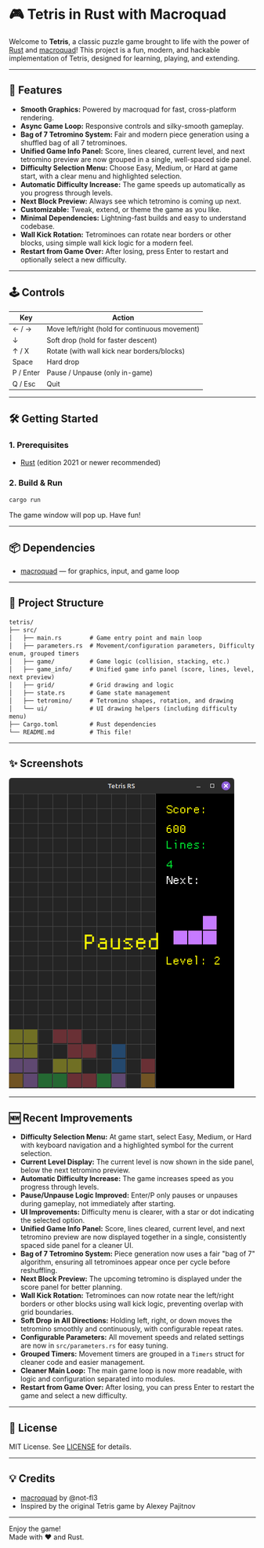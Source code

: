 # 🎮 Tetris in Rust with Macroquad

Welcome to **Tetris**, a classic puzzle game brought to life with the power of [Rust](https://www.rust-lang.org/) and [macroquad](https://github.com/not-fl3/macroquad)! This project is a fun, modern, and hackable implementation of Tetris, designed for learning, playing, and extending.

---

## 🚀 Features

- **Smooth Graphics:** Powered by macroquad for fast, cross-platform rendering.
- **Async Game Loop:** Responsive controls and silky-smooth gameplay.
- **Bag of 7 Tetromino System:** Fair and modern piece generation using a shuffled bag of all 7 tetrominoes.
- **Unified Game Info Panel:** Score, lines cleared, current level, and next tetromino preview are now grouped in a single, well-spaced side panel.
- **Difficulty Selection Menu:** Choose Easy, Medium, or Hard at game start, with a clear menu and highlighted selection.
- **Automatic Difficulty Increase:** The game speeds up automatically as you progress through levels.
- **Next Block Preview:** Always see which tetromino is coming up next.
- **Customizable:** Tweak, extend, or theme the game as you like.
- **Minimal Dependencies:** Lightning-fast builds and easy to understand codebase.
- **Wall Kick Rotation:** Tetrominoes can rotate near borders or other blocks, using simple wall kick logic for a modern feel.
- **Restart from Game Over:** After losing, press Enter to restart and optionally select a new difficulty.

---

## 🕹️ Controls

| Key         | Action         |
|-------------|----------------|
| ← / →       | Move left/right (hold for continuous movement) |
| ↓           | Soft drop (hold for faster descent)            |
| ↑ / X       | Rotate (with wall kick near borders/blocks)    |
| Space       | Hard drop                                      |
| P / Enter   | Pause / Unpause (only in-game)                 |
| Q / Esc     | Quit                                           |

---

## 🛠️ Getting Started

### 1. Prerequisites

- [Rust](https://rustup.rs/) (edition 2021 or newer recommended)

### 2. Build & Run

```sh
cargo run
```

The game window will pop up. Have fun!

---

## 📦 Dependencies

- [macroquad](https://crates.io/crates/macroquad) — for graphics, input, and game loop

---

## 🧩 Project Structure

```
tetris/
├── src/
│   ├── main.rs        # Game entry point and main loop
│   ├── parameters.rs  # Movement/configuration parameters, Difficulty enum, grouped timers
│   ├── game/          # Game logic (collision, stacking, etc.)
│   ├── game_info/     # Unified game info panel (score, lines, level, next preview)
│   ├── grid/          # Grid drawing and logic
│   ├── state.rs       # Game state management
│   ├── tetromino/     # Tetromino shapes, rotation, and drawing
│   └── ui/            # UI drawing helpers (including difficulty menu)
├── Cargo.toml         # Rust dependencies
└── README.md          # This file!
```
---
## ✨ Screenshots

![Tetris Screenshot](assets/screenshot.png)

---

## 🆕 Recent Improvements

- **Difficulty Selection Menu:** At game start, select Easy, Medium, or Hard with keyboard navigation and a highlighted symbol for the current selection.
- **Current Level Display:** The current level is now shown in the side panel, below the next tetromino preview.
- **Automatic Difficulty Increase:** The game increases speed as you progress through levels.
- **Pause/Unpause Logic Improved:** Enter/P only pauses or unpauses during gameplay, not immediately after starting.
- **UI Improvements:** Difficulty menu is clearer, with a star or dot indicating the selected option.
- **Unified Game Info Panel:** Score, lines cleared, current level, and next tetromino preview are now displayed together in a single, consistently spaced side panel for a cleaner UI.
- **Bag of 7 Tetromino System:** Piece generation now uses a fair "bag of 7" algorithm, ensuring all tetrominoes appear once per cycle before reshuffling.
- **Next Block Preview:** The upcoming tetromino is displayed under the score panel for better planning.
- **Wall Kick Rotation:** Tetrominoes can now rotate near the left/right borders or other blocks using wall kick logic, preventing overlap with grid boundaries.
- **Soft Drop in All Directions:** Holding left, right, or down moves the tetromino smoothly and continuously, with configurable repeat rates.
- **Configurable Parameters:** All movement speeds and related settings are now in `src/parameters.rs` for easy tuning.
- **Grouped Timers:** Movement timers are grouped in a `Timers` struct for cleaner code and easier management.
- **Cleaner Main Loop:** The main game loop is now more readable, with logic and configuration separated into modules.
- **Restart from Game Over:** After losing, you can press Enter to restart the game and select a new difficulty.

---

## 📜 License

MIT License. See [LICENSE](LICENSE) for details.

---

## 💡 Credits

- [macroquad](https://github.com/not-fl3/macroquad) by @not-fl3
- Inspired by the original Tetris game by Alexey Pajitnov

---

Enjoy the game!  
Made with ❤️ and Rust.
